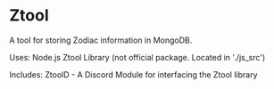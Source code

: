# Ztool

A tool for storing Zodiac information in MongoDB.

Uses:
Node.js
Ztool Library (not official package. Located in './js_src')

Includes:
ZtoolD - A Discord Module for interfacing the Ztool library

